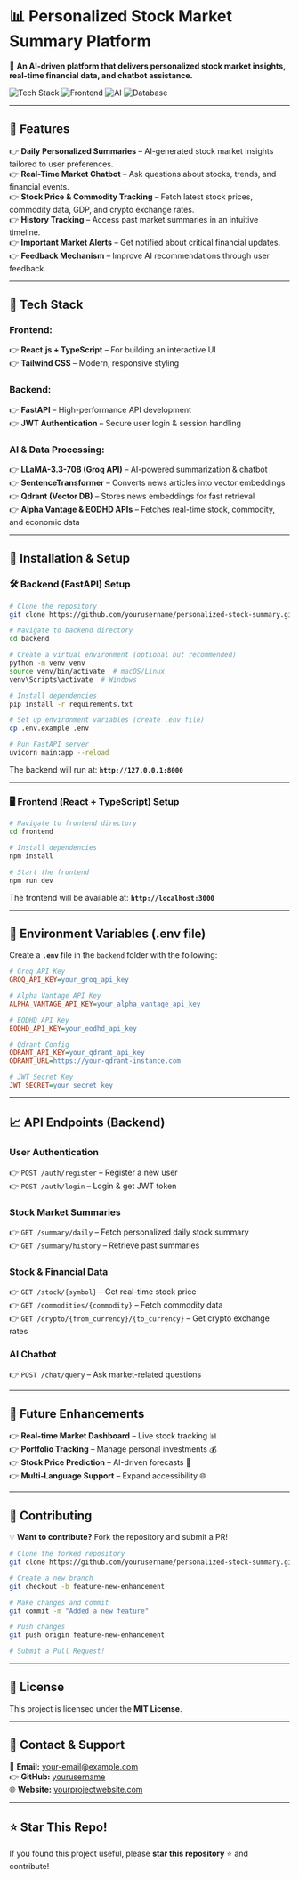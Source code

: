 # **📊 Personalized Stock Market Summary Platform**  

🚀 **An AI-driven platform that delivers personalized stock market insights, real-time financial data, and chatbot assistance.**  

![Tech Stack](https://img.shields.io/badge/Backend-FastAPI-blue?style=for-the-badge&logo=fastapi) ![Frontend](https://img.shields.io/badge/Frontend-React%20%7C%20TypeScript-61DAFB?style=for-the-badge&logo=react) ![AI](https://img.shields.io/badge/AI-LLaMA--3.3--70B-red?style=for-the-badge) ![Database](https://img.shields.io/badge/Vector%20DB-Qdrant-purple?style=for-the-badge)  

---

## **🌟 Features**  

👉 **Daily Personalized Summaries** – AI-generated stock market insights tailored to user preferences.  
👉 **Real-Time Market Chatbot** – Ask questions about stocks, trends, and financial events.  
👉 **Stock Price & Commodity Tracking** – Fetch latest stock prices, commodity data, GDP, and crypto exchange rates.  
👉 **History Tracking** – Access past market summaries in an intuitive timeline.  
👉 **Important Market Alerts** – Get notified about critical financial updates.  
👉 **Feedback Mechanism** – Improve AI recommendations through user feedback.  

---

## **📂 Tech Stack**  

### **Frontend:**  
👉 **React.js + TypeScript** – For building an interactive UI  
👉 **Tailwind CSS** – Modern, responsive styling  

### **Backend:**  
👉 **FastAPI** – High-performance API development  
👉 **JWT Authentication** – Secure user login & session handling  

### **AI & Data Processing:**  
👉 **LLaMA-3.3-70B (Groq API)** – AI-powered summarization & chatbot  
👉 **SentenceTransformer** – Converts news articles into vector embeddings  
👉 **Qdrant (Vector DB)** – Stores news embeddings for fast retrieval  
👉 **Alpha Vantage & EODHD APIs** – Fetches real-time stock, commodity, and economic data  

---

## **🌟 Installation & Setup**  

### **🛠 Backend (FastAPI) Setup**  

```bash
# Clone the repository
git clone https://github.com/yourusername/personalized-stock-summary.git

# Navigate to backend directory
cd backend

# Create a virtual environment (optional but recommended)
python -m venv venv
source venv/bin/activate  # macOS/Linux
venv\Scripts\activate  # Windows

# Install dependencies
pip install -r requirements.txt

# Set up environment variables (create .env file)
cp .env.example .env

# Run FastAPI server
uvicorn main:app --reload
```
The backend will run at: **`http://127.0.0.1:8000`**  

---

### **🖥️ Frontend (React + TypeScript) Setup**  

```bash
# Navigate to frontend directory
cd frontend

# Install dependencies
npm install

# Start the frontend
npm run dev
```
The frontend will be available at: **`http://localhost:3000`**  

---

## **🔧 Environment Variables (.env file)**  

Create a **`.env`** file in the `backend` folder with the following:  

```ini
# Groq API Key
GROQ_API_KEY=your_groq_api_key

# Alpha Vantage API Key
ALPHA_VANTAGE_API_KEY=your_alpha_vantage_api_key

# EODHD API Key
EODHD_API_KEY=your_eodhd_api_key

# Qdrant Config
QDRANT_API_KEY=your_qdrant_api_key
QDRANT_URL=https://your-qdrant-instance.com

# JWT Secret Key
JWT_SECRET=your_secret_key
```

---

## **📈 API Endpoints (Backend)**  

### **User Authentication**  
👉 `POST /auth/register` – Register a new user  
👉 `POST /auth/login` – Login & get JWT token  

### **Stock Market Summaries**  
👉 `GET /summary/daily` – Fetch personalized daily stock summary  
👉 `GET /summary/history` – Retrieve past summaries  

### **Stock & Financial Data**  
👉 `GET /stock/{symbol}` – Get real-time stock price  
👉 `GET /commodities/{commodity}` – Fetch commodity data  
👉 `GET /crypto/{from_currency}/{to_currency}` – Get crypto exchange rates  

### **AI Chatbot**  
👉 `POST /chat/query` – Ask market-related questions  

---

## **🎉 Future Enhancements**
👉 **Real-time Market Dashboard** – Live stock tracking 📊  
👉 **Portfolio Tracking** – Manage personal investments 💰  
👉 **Stock Price Prediction** – AI-driven forecasts 🔮  
👉 **Multi-Language Support** – Expand accessibility 🌐  

---

## **💪 Contributing**
💡 **Want to contribute?** Fork the repository and submit a PR!  

```bash
# Clone the forked repository
git clone https://github.com/yourusername/personalized-stock-summary.git

# Create a new branch
git checkout -b feature-new-enhancement

# Make changes and commit
git commit -m "Added a new feature"

# Push changes
git push origin feature-new-enhancement

# Submit a Pull Request!
```

---

## **📄 License**
This project is licensed under the **MIT License**.  

---

## **📲 Contact & Support**  
💌 **Email:** your-email@example.com  
👉 **GitHub:** [yourusername](https://github.com/yourusername)  
🌐 **Website:** [yourprojectwebsite.com](https://yourprojectwebsite.com)  

---

## **⭐ Star This Repo!**  
If you found this project useful, please **star this repository** ⭐ and contribute!  

